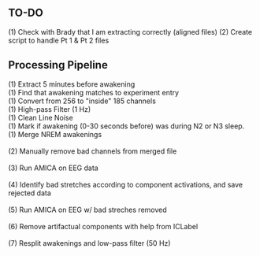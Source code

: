 ## TO-DO <br />
(1) Check with Brady that I am extracting correctly (aligned files)
(2) Create script to handle Pt 1 & Pt 2 files

## Processing Pipeline <br />
(1) Extract 5 minutes before awakening <br />
(1) Find that awakening matches to experiment entry <br />
(1) Convert from 256 to "inside" 185 channels <br />
(1) High-pass Filter (1 Hz) <br />
(1) Clean Line Noise <br />
(1) Mark if awakening (0-30 seconds before) was during N2 or N3 sleep. <br />
(1) Merge NREM awakenings <br />
<br />
(2) Manually remove bad channels from merged file <br />
<br />
(3) Run AMICA on EEG data <br /> 
<br />
(4) Identify bad stretches according to component activations, and save rejected data <br />
<br />
(5) Run AMICA on EEG w/ bad streches removed <br />
<br />
(6) Remove artifactual components with help from ICLabel <br />
<br />
(7) Resplit awakenings and low-pass filter (50 Hz)
